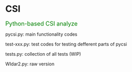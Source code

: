 # CSI

<font size=4 color='green'>Python-based CSI analyze</font>

pycsi.py: main functionality codes

test-xxx.py: test codes for testing defferent parts of pycsi

tests.py: collection of all tests (WIP)

WIdar2.py: raw version
